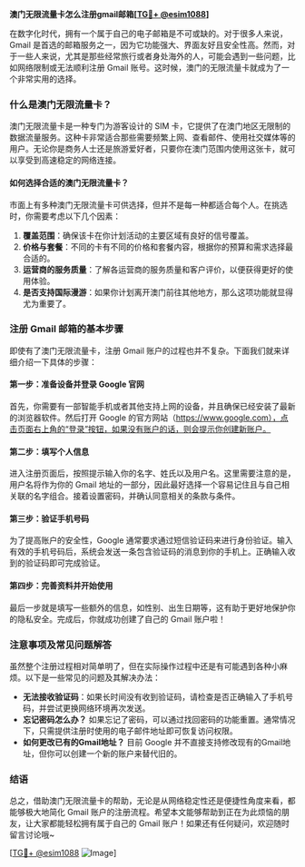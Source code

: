 **澳门无限流量卡怎么注册gmail邮箱[[TG💪+ @esim1088](https://t.me/s/esim1088)]**

在数字化时代，拥有一个属于自己的电子邮箱是不可或缺的。对于很多人来说，Gmail 是首选的邮箱服务之一，因为它功能强大、界面友好且安全性高。然而，对于一些人来说，尤其是那些经常旅行或者身处海外的人，可能会遇到一些问题，比如网络限制或无法顺利注册 Gmail 账号。这时候，澳门的无限流量卡就成为了一个非常实用的选择。

### 什么是澳门无限流量卡？

澳门无限流量卡是一种专门为游客设计的 SIM 卡，它提供了在澳门地区无限制的数据流量服务。这种卡非常适合那些需要频繁上网、查看邮件、使用社交媒体等的用户。无论你是商务人士还是旅游爱好者，只要你在澳门范围内使用这张卡，就可以享受到高速稳定的网络连接。

#### 如何选择合适的澳门无限流量卡？

市面上有多种澳门无限流量卡可供选择，但并不是每一种都适合每个人。在挑选时，你需要考虑以下几个因素：

1. **覆盖范围**：确保该卡在你计划活动的主要区域有良好的信号覆盖。
2. **价格与套餐**：不同的卡有不同的价格和套餐内容，根据你的预算和需求选择最合适的。
3. **运营商的服务质量**：了解各运营商的服务质量和客户评价，以便获得更好的使用体验。
4. **是否支持国际漫游**：如果你计划离开澳门前往其他地方，那么这项功能就显得尤为重要了。

### 注册 Gmail 邮箱的基本步骤

即使有了澳门无限流量卡，注册 Gmail 账户的过程也并不复杂。下面我们就来详细介绍一下具体的步骤：

#### 第一步：准备设备并登录 Google 官网
首先，你需要有一部智能手机或者其他支持上网的设备，并且确保已经安装了最新的浏览器软件。然后打开 Google 的官方网站（https://www.google.com），点击页面右上角的“登录”按钮，如果没有账户的话，则会提示你创建新账户。

#### 第二步：填写个人信息
进入注册页面后，按照提示输入你的名字、姓氏以及用户名。这里需要注意的是，用户名将作为你的 Gmail 地址的一部分，因此最好选择一个容易记住且与自己相关联的名字组合。接着设置密码，并确认同意相关的条款与条件。

#### 第三步：验证手机号码
为了提高账户的安全性，Google 通常要求通过短信验证码来进行身份验证。输入有效的手机号码后，系统会发送一条包含验证码的消息到你的手机上。正确输入收到的验证码即可完成验证。

#### 第四步：完善资料并开始使用
最后一步就是填写一些额外的信息，如性别、出生日期等，这有助于更好地保护你的隐私安全。完成后，你就成功创建了自己的 Gmail 账户啦！

### 注意事项及常见问题解答

虽然整个注册过程相对简单明了，但在实际操作过程中还是有可能遇到各种小麻烦。以下是一些常见的问题及其解决办法：

- **无法接收验证码**：如果长时间没有收到验证码，请检查是否正确输入了手机号码，并尝试更换网络环境再次发送。
- **忘记密码怎么办？** 如果忘记了密码，可以通过找回密码的功能重置。通常情况下，只需提供注册时使用的电子邮件地址即可恢复访问权限。
- **如何更改已有的Gmail地址？** 目前 Google 并不直接支持修改现有的Gmail地址，但你可以创建一个新的账户来替代旧的。

### 结语

总之，借助澳门无限流量卡的帮助，无论是从网络稳定性还是便捷性角度来看，都能够极大地简化 Gmail 账户的注册流程。希望本文能够帮助到正在为此烦恼的朋友，让大家都能轻松拥有属于自己的 Gmail 账户！如果还有任何疑问，欢迎随时留言讨论哦~

[[TG💪+ @esim1088](https://t.me/s/esim1088) ![Image](https://i.postimg.cc/4NQfJmqS/Snipaste-2025-05-13-00-14-12.png)]